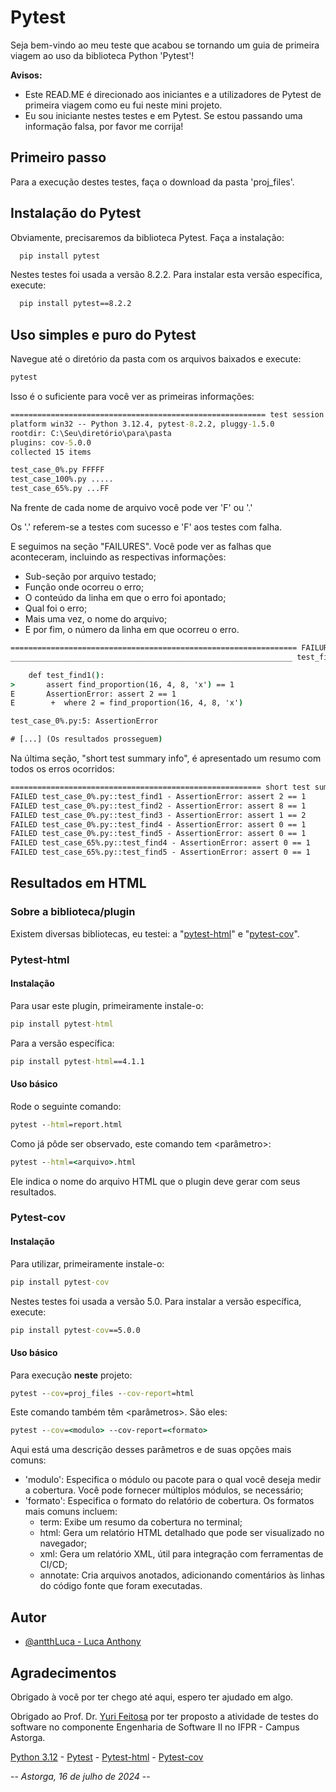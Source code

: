 
# Pytest

Seja bem-vindo ao meu teste que acabou se tornando um guia de primeira viagem ao uso da biblioteca Python 'Pytest'!

**Avisos:** 

* Este READ.ME é direcionado aos iniciantes e a utilizadores de Pytest de primeira viagem como eu fui neste mini projeto.
* Eu sou iniciante nestes testes e em Pytest. Se estou passando uma informação falsa, por favor me corrija!

## Primeiro passo
Para a execução destes testes, faça o download da pasta 'proj_files'.
## Instalação do Pytest

Obviamente, precisaremos da biblioteca Pytest. Faça a instalação:

```cmd
  pip install pytest
```

Nestes testes foi usada a versão 8.2.2. Para instalar esta versão específica, execute:

```cmd
  pip install pytest==8.2.2
```
## Uso simples e puro do Pytest

Navegue até o diretório da pasta com os arquivos baixados e execute:

```cmd
pytest
```

Isso é o suficiente para você ver as primeiras informações:

```cmd
========================================================= test session starts =========================================================
platform win32 -- Python 3.12.4, pytest-8.2.2, pluggy-1.5.0
rootdir: C:\Seu\diretório\para\pasta
plugins: cov-5.0.0
collected 15 items                                                                                                                                                                                                                                                                                                            

test_case_0%.py FFFFF
test_case_100%.py .....
test_case_65%.py ...FF  
```

Na frente de cada nome de arquivo você pode ver 'F' ou '.'

Os '.' referem-se a testes com sucesso e 'F' aos testes com falha.

E seguimos na seção "FAILURES". Você pode ver as falhas que aconteceram, incluindo as respectivas informações:

* Sub-seção por arquivo testado;
* Função onde ocorreu o erro;
* O conteúdo da linha em que o erro foi apontado;
* Qual foi o erro;
* Mais uma vez, o nome do arquivo;
* E por fim, o número da linha em que ocorreu o erro.

```cmd
================================================================ FAILURES ================================================================
_______________________________________________________________ test_find1 _______________________________________________________________

    def test_find1():
>       assert find_proportion(16, 4, 8, 'x') == 1
E       AssertionError: assert 2 == 1
E        +  where 2 = find_proportion(16, 4, 8, 'x')

test_case_0%.py:5: AssertionError

# [...] (Os resultados prosseguem)
```

Na última seção, "short test summary info", é apresentado um resumo com todos os erros ocorridos:

```cmd
======================================================== short test summary info =========================================================
FAILED test_case_0%.py::test_find1 - AssertionError: assert 2 == 1
FAILED test_case_0%.py::test_find2 - AssertionError: assert 8 == 1
FAILED test_case_0%.py::test_find3 - AssertionError: assert 1 == 2
FAILED test_case_0%.py::test_find4 - AssertionError: assert 0 == 1
FAILED test_case_0%.py::test_find5 - AssertionError: assert 0 == 1
FAILED test_case_65%.py::test_find4 - AssertionError: assert 0 == 1
FAILED test_case_65%.py::test_find5 - AssertionError: assert 0 == 1
```

## Resultados em HTML

### Sobre a biblioteca/plugin

Existem diversas bibliotecas, eu testei: a "[pytest-html](https://github.com/pytest-dev/pytest-html)" e "[pytest-cov](https://github.com/pytest-dev/pytest-cov)". 

### Pytest-html

#### Instalação

Para usar este plugin, primeiramente instale-o:

```cmd
pip install pytest-html
```

Para a versão específica:

```cmd
pip install pytest-html==4.1.1
```

#### Uso básico

Rode o seguinte comando:

```cmd
pytest --html=report.html
```

Como já pôde ser observado, este comando tem <parâmetro>:

```cmd
pytest --html=<arquivo>.html
```

Ele indica o nome do arquivo HTML que o plugin deve gerar com seus resultados.

### Pytest-cov

#### Instalação

Para utilizar, primeiramente instale-o:

```cmd
pip install pytest-cov
```

Nestes testes foi usada a versão 5.0. Para instalar a versão específica, execute:

```cmd
pip install pytest-cov==5.0.0
```

#### Uso básico

Para execução **neste** projeto:

```cmd
pytest --cov=proj_files --cov-report=html
```

Este comando também têm <parâmetros>. São eles:

```cmd
pytest --cov=<modulo> --cov-report=<formato>
```

Aqui está uma descrição desses parâmetros e de suas opções mais comuns:

* 'modulo': Especifica o módulo ou pacote para o qual você deseja medir a cobertura. Você pode fornecer múltiplos módulos, se necessário;
* 'formato': Especifica o formato do relatório de cobertura. Os formatos mais comuns incluem:
    - term: Exibe um resumo da cobertura no terminal;
    - html: Gera um relatório HTML detalhado que pode ser visualizado no navegador;
    - xml: Gera um relatório XML, útil para integração com ferramentas de CI/CD;
    - annotate: Cria arquivos anotados, adicionando comentários às linhas do código fonte que foram executadas.

## Autor

- [@antthLuca - Luca Anthony](https://www.github.com/antth-luca)

## Agradecimentos

Obrigado à você por ter chego até aqui, espero ter ajudado em algo.

Obrigado ao Prof. Dr. [Yuri Feitosa](https://www.linkedin.com/in/yurifeitosa/) por ter proposto a atividade de testes do software no componente Engenharia de Software II no IFPR - Campus Astorga.

[Python 3.12](https://docs.python.org/pt-br/3.12) - [Pytest](https://docs.pytest.org/en/8.2.x) - [Pytest-html](https://github.com/pytest-dev/pytest-html) - [Pytest-cov](https://github.com/pytest-dev/pytest-cov)

-- *Astorga, 16 de julho de 2024* --
